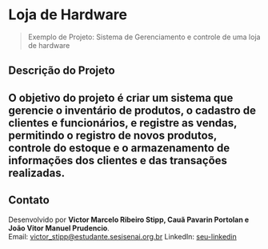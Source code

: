 # **Loja de Hardware**

> Exemplo de Projeto: Sistema de Gerenciamento e controle de uma loja de hardware

## Descrição do Projeto

O objetivo do projeto é criar um sistema que gerencie o inventário de produtos, o cadastro de clientes e funcionários, e registre as vendas, permitindo o registro de novos produtos, controle do estoque e o armazenamento de informações dos clientes e das transações realizadas.
---

## Contato

Desenvolvido por **Victor Marcelo Ribeiro Stipp, Cauã Pavarin Portolan e João Vitor Manuel Prudencio**.  
Email: victor_stipp@estudante.sesisenai.org.br
LinkedIn: [seu-linkedin](https://www.linkedin.com/in/seu-perfil/)
